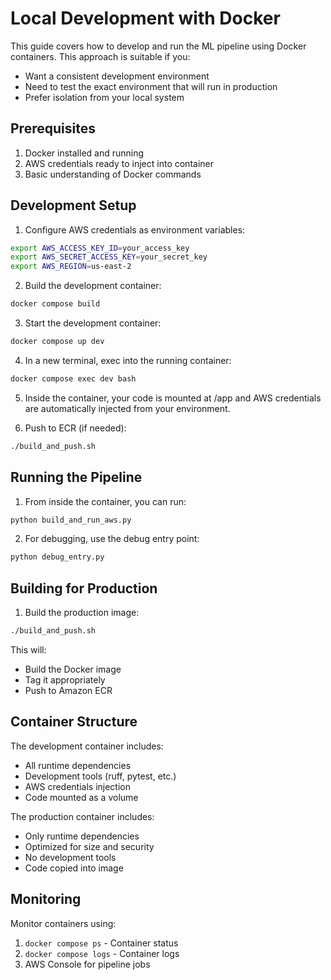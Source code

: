 # Local Development with Docker

This guide covers how to develop and run the ML pipeline using Docker containers. This approach is suitable if you:
- Want a consistent development environment
- Need to test the exact environment that will run in production
- Prefer isolation from your local system

## Prerequisites

1. Docker installed and running
2. AWS credentials ready to inject into container
3. Basic understanding of Docker commands

## Development Setup

1. Configure AWS credentials as environment variables:
```bash
export AWS_ACCESS_KEY_ID=your_access_key
export AWS_SECRET_ACCESS_KEY=your_secret_key
export AWS_REGION=us-east-2
```

2. Build the development container:
```bash
docker compose build
```

3. Start the development container:
```bash
docker compose up dev
```

4. In a new terminal, exec into the running container:
```bash
docker compose exec dev bash
```

5. Inside the container, your code is mounted at /app and AWS credentials are automatically injected from your environment.

6. Push to ECR (if needed):
```bash
./build_and_push.sh
```

## Running the Pipeline

1. From inside the container, you can run:
```bash
python build_and_run_aws.py
```

2. For debugging, use the debug entry point:
```bash
python debug_entry.py
```

## Building for Production

1. Build the production image:
```bash
./build_and_push.sh
```

This will:
- Build the Docker image
- Tag it appropriately
- Push to Amazon ECR

## Container Structure

The development container includes:
- All runtime dependencies
- Development tools (ruff, pytest, etc.)
- AWS credentials injection
- Code mounted as a volume

The production container includes:
- Only runtime dependencies
- Optimized for size and security
- No development tools
- Code copied into image

## Monitoring

Monitor containers using:
1. `docker compose ps` - Container status
2. `docker compose logs` - Container logs
3. AWS Console for pipeline jobs
